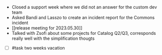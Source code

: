 - Closed a support week where we did not an answer for the custom dev team
- Asked Bandi and Lasszo to create an incident report for the Commons incident
- [[release meeting for 2023.05.30]]
- Talked with Zsofi about some projects for Catalog Q2/Q3, corresponds really well with the simplification thougts
- [ ] #task two weeks vacation